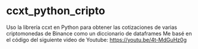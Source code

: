 # ccxt_python_cripto
Uso la librería ccxt en Python para obtener las cotizaciones de varias criptomonedas de Binance como un diccionario de dataframes
Me basé en el código del siguiente video de Youtube:
https://youtu.be/4t-MdGuHz0g
